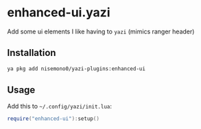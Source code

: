 # enhanced-ui.yazi
Add some ui elements I like having to `yazi` (mimics ranger header)

## Installation
```sh
ya pkg add nisemono0/yazi-plugins:enhanced-ui
```

## Usage
Add this to `~/.config/yazi/init.lua`:
```lua
require("enhanced-ui"):setup()
```
